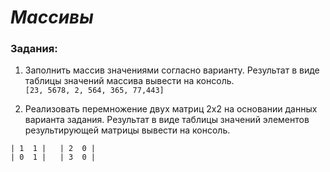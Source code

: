 # *Массивы*

### Задания:

1. Заполнить массив значениями согласно варианту. Результат в виде таблицы значений
    массива вывести на консоль.  
`[23, 5678, 2, 564, 365, 77,443]`

2. Реализовать перемножение двух матриц 2х2 на основании данных варианта задания.
    Результат в виде таблицы значений элементов результирующей матрицы вывести на
    консоль.  
```
| 1  1 |   | 2  0 |
| 0  1 |   | 3  0 |
```
